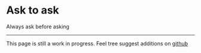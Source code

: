 # Ask to ask

Always ask before asking


----
This page is still a work in progress. Feel tree suggest additions on [github](https://github.com/TechnicDev/asktoask/)
